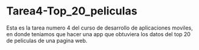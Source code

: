 # Tarea4-Top_20_peliculas
Esta es la tarea numero 4 del curso de desarrollo de aplicaciones moviles, en donde teniamos que hacer una app que obtuviera los datos del top 20 de peliculas de una pagina web.
